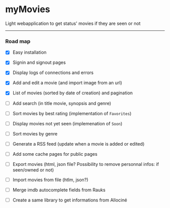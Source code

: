 # myMovies

Light webapplication to get status' movies if they are seen or not

---

### Road map

- [x] Easy installation
- [x] Signin and signout pages
- [x] Display logs of connections and errors
- [x] Add and edit a movie (and import image from an url)
- [x] List of movies (sorted by date of creation) and pagination
- [ ] Add search (in title movie, synopsis and genre)
- [ ] Sort movies by best rating (implementation of `Favorites`)
- [ ] Display movies not yet seen (implemenation of `Soon`)
- [ ] Sort movies by genre
- [ ] Generate a RSS feed (update when a movie is added or edited)
- [ ] Add some cache pages for public pages
- [ ] Export movies (html, json file? Possibility to remove personnal infos: if seen/owned or not)
- [ ] Import movies from file (htlm, json?)

- [ ] Merge imdb autocomplete fields from Rauks
- [ ] Create a same library to get informations from Allociné
